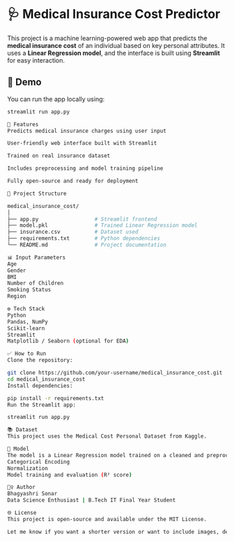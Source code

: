 # 🩺 Medical Insurance Cost Predictor

This project is a machine learning-powered web app that predicts the **medical insurance cost** of an individual based on key personal attributes. It uses a **Linear Regression model**, and the interface is built using **Streamlit** for easy interaction.

## 🚀 Demo
You can run the app locally using:

```bash
streamlit run app.py

📌 Features
Predicts medical insurance charges using user input

User-friendly web interface built with Streamlit

Trained on real insurance dataset

Includes preprocessing and model training pipeline

Fully open-source and ready for deployment

📁 Project Structure

medical_insurance_cost/
│
├── app.py                  # Streamlit frontend
├── model.pkl               # Trained Linear Regression model
├── insurance.csv           # Dataset used
├── requirements.txt        # Python dependencies
└── README.md               # Project documentation

📊 Input Parameters
Age
Gender
BMI
Number of Children
Smoking Status
Region

⚙️ Tech Stack
Python
Pandas, NumPy
Scikit-learn
Streamlit
Matplotlib / Seaborn (optional for EDA)

✅ How to Run
Clone the repository:

git clone https://github.com/your-username/medical_insurance_cost.git
cd medical_insurance_cost
Install dependencies:

pip install -r requirements.txt
Run the Streamlit app:

streamlit run app.py

📚 Dataset
This project uses the Medical Cost Personal Dataset from Kaggle.

🧠 Model
The model is a Linear Regression model trained on a cleaned and preprocessed dataset. Key steps:
Categorical Encoding
Normalization
Model training and evaluation (R² score)

🙋‍♀️ Author
Bhagyashri Sonar
Data Science Enthusiast | B.Tech IT Final Year Student

🌐 License
This project is open-source and available under the MIT License.

Let me know if you want a shorter version or want to include images, deployment links, or Streamlit Cloud badges.


